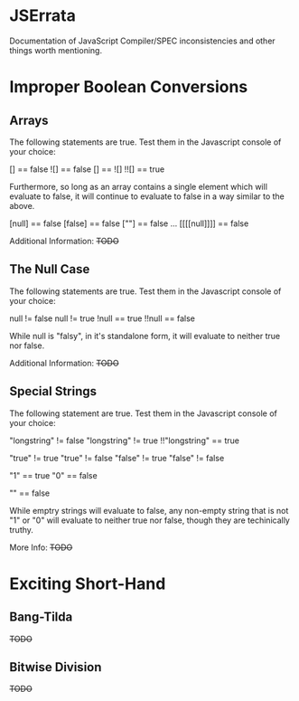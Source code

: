 JSErrata
========

Documentation of JavaScript Compiler/SPEC inconsistencies and other things worth mentioning.

# Improper Boolean Conversions

## Arrays

The following statements are true.  Test them in the Javascript console of your choice:

[] == false
![] == false
[] == ![]
!![] == true

Furthermore, so long as an array contains a single element which will evaluate to false, it will continue to evaluate to false in a way similar to the above.

[null] == false
[false] == false
[""] == false
...
[[[[null]]]] == false

Additional Information: ~~TODO~~

## The Null Case

The following statements are true. Test them in the Javascript console of your choice:

null != false
null != true
!null == true
!!null == false

While null is "falsy", in it's standalone form, it will evaluate to neither true nor false.

Additional Information: ~~TODO~~

## Special Strings

The following statement are true. Test them in the Javascript console of your choice:

"longstring" != false
"longstring" != true
!!"longstring" == true

"true" != true
"true" != false
"false" != true
"false" != false

"1" == true
"0" == false

"" == false


While emptry strings will evaluate to false, any non-empty string that is not "1" or "0" will evaluate to neither true nor false, though they are techinically truthy.

More Info: ~~TODO~~

# Exciting Short-Hand

## Bang-Tilda

~~TODO~~

## Bitwise Division

~~TODO~~
